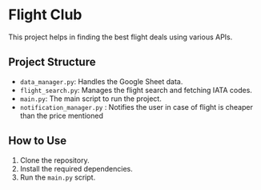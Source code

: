 # Flight Club

This project helps in finding the best flight deals using various APIs.

## Project Structure

- `data_manager.py`: Handles the Google Sheet data.
- `flight_search.py`: Manages the flight search and fetching IATA codes.
- `main.py`: The main script to run the project.
- `notification_manager.py` : Notifies the user in case of flight is cheaper than the price mentioned

## How to Use

1. Clone the repository.
2. Install the required dependencies.
3. Run the `main.py` script.